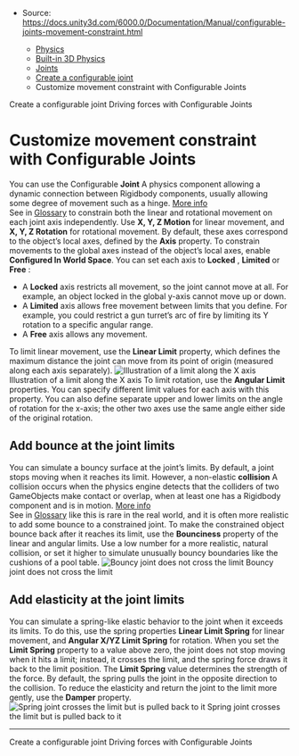 * Source: https://docs.unity3d.com/6000.0/Documentation/Manual/configurable-joints-movement-constraint.html

  * [Physics](https://docs.unity3d.com/6000.0/Documentation/Manual/PhysicsSection.html)
  * [Built-in 3D Physics](https://docs.unity3d.com/6000.0/Documentation/Manual/PhysicsOverview.html)
  * [Joints](https://docs.unity3d.com/6000.0/Documentation/Manual/joints-section.html)
  * [Create a configurable joint](https://docs.unity3d.com/6000.0/Documentation/Manual/create-configurable-joint.html)
  * Customize movement constraint with Configurable Joints


[](https://docs.unity3d.com/6000.0/Documentation/Manual/create-configurable-joint.html)
Create a configurable joint
[](https://docs.unity3d.com/6000.0/Documentation/Manual/configurable-joints-driving-forces.html)
Driving forces with Configurable Joints
# Customize movement constraint with Configurable Joints
You can use the Configurable **Joint** A physics component allowing a dynamic connection between Rigidbody components, usually allowing some degree of movement such as a hinge. [More info](https://docs.unity3d.com/6000.0/Documentation/Manual/Joints.html)  
See in [Glossary](https://docs.unity3d.com/6000.0/Documentation/Manual/Glossary.html#joint) to constrain both the linear and rotational movement on each joint axis independently. 
Use **X, Y, Z Motion** for linear movement, and **X, Y, Z Rotation** for rotational movement. By default, these axes correspond to the object’s local axes, defined by the **Axis** property. To constrain movements to the global axes instead of the object’s local axes, enable **Configured In World Space**. 
You can set each axis to **Locked** , **Limited** or **Free** :
  * A **Locked** axis restricts all movement, so the joint cannot move at all. For example, an object locked in the global y-axis cannot move up or down.
  * A **Limited** axis allows free movement between limits that you define. For example, you could restrict a gun turret’s arc of fire by limiting its Y rotation to a specific angular range.
  * A **Free** axis allows any movement.


To limit linear movement, use the **Linear Limit** property, which defines the maximum distance the joint can move from its point of origin (measured along each axis separately).
![Illustration of a limit along the X axis](https://docs.unity3d.com/6000.0/Documentation/uploads/Main/XZLimit.svg) Illustration of a limit along the X axis
To limit rotation, use the **Angular Limit** properties. You can specify different limit values for each axis with this property. You can also define separate upper and lower limits on the angle of rotation for the x-axis; the other two axes use the same angle either side of the original rotation. 
## Add bounce at the joint limits
You can simulate a bouncy surface at the joint’s limits. By default, a joint stops moving when it reaches its limit. However, a non-elastic **collision** A collision occurs when the physics engine detects that the colliders of two GameObjects make contact or overlap, when at least one has a Rigidbody component and is in motion. [More info](https://docs.unity3d.com/6000.0/Documentation/Manual/CollidersOverview.html)  
See in [Glossary](https://docs.unity3d.com/6000.0/Documentation/Manual/Glossary.html#Collision) like this is rare in the real world, and it is often more realistic to add some bounce to a constrained joint. 
To make the constrained object bounce back after it reaches its limit, use the **Bounciness** property of the linear and angular limits. Use a low number for a more realistic, natural collision, or set it higher to simulate unusually bouncy boundaries like the cushions of a pool table.
![Bouncy joint does not cross the limit](https://docs.unity3d.com/6000.0/Documentation/uploads/Main/CJointBounciness.svg) Bouncy joint does not cross the limit
## Add elasticity at the joint limits
You can simulate a spring-like elastic behavior to the joint when it exceeds its limits. To do this, use the spring properties **Linear Limit Spring** for linear movement, and **Angular X/YZ Limit Spring** for rotation. When you set the **Limit Spring** property to a value above zero, the joint does not stop moving when it hits a limit; instead, it crosses the limit, and the spring force draws it back to the limit position. The **Limit Spring** value determines the strength of the force. By default, the spring pulls the joint in the opposite direction to the collision. 
To reduce the elasticity and return the joint to the limit more gently, use the **Damper** property.
![Spring joint crosses the limit but is pulled back to it](https://docs.unity3d.com/6000.0/Documentation/uploads/Main/CJointSpring.svg) Spring joint crosses the limit but is pulled back to it
* * *
[](https://docs.unity3d.com/6000.0/Documentation/Manual/create-configurable-joint.html)
Create a configurable joint
[](https://docs.unity3d.com/6000.0/Documentation/Manual/configurable-joints-driving-forces.html)
Driving forces with Configurable Joints
